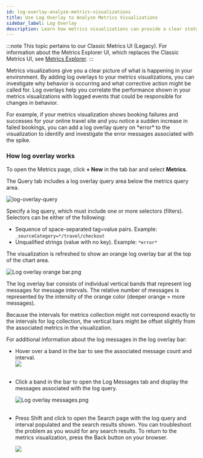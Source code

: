 ```yaml
---
id: log-overlay-analyze-metrics-visualizations
title: Use Log Overlay to Analyze Metrics Visualizations
sidebar_label: Log Overlay
description: Learn how metrics visualizations can provide a clear status of your environment.
---
```


:::note
This topic pertains to our Classic Metrics UI (Legacy). For information about the Metrics Explorer UI, which replaces the Classic Metrics UI, see [Metrics Explorer](../metric-queries-alerts/metrics-explorer.md).
:::

Metrics visualizations give you a clear picture of what is happening in your environment. By adding log overlays to your metrics visualizations, you can investigate why behavior is occurring and what corrective action might be called for. Log overlays help you correlate the performance shown in your metrics visualizations with logged events that could be responsible for changes in behavior. 

For example, if your metrics visualization shows booking failures and successes for your online travel site and you notice a sudden increase in failed bookings, you can add a log overlay query on \*error\* to the visualization to identify and investigate the error messages associated with the spike.

### How log overlay works

To open the Metrics page, click **+ New** in the tab bar and select **Metrics**.

The Query tab includes a log overlay query area below the metrics query area.

![log-overlay-query](/img/metrics/log-overlay-query.png)

Specify a log query, which must include one or more selectors (filters). Selectors can be either of the following:

* Sequence of space-separated tag=value pairs. Example: `_sourceCategory=*/travel/checkout`
* Unqualified strings (value with no key). Example: `*error*`

The visualization is refreshed to show an orange log overlay bar at the top of the chart area.

![Log overlay orange bar.png](/img/metrics/log-overlay.png)

The log overlay bar consists of individual vertical bands that represent log messages for message intervals. The relative number of messages is represented by the intensity of the orange color (deeper orange = more messages).

Because the intervals for metrics collection might not correspond exactly to the intervals for log collection, the vertical bars might be offset slightly from the associated metrics in the visualization.  

For additional information about the log messages in the log overlay bar:

* Hover over a band in the bar to see the associated message count and interval.  
    ![](/img/metrics/message-count.png)  
     
* Click a band in the bar to open the Log Messages tab and display the messages associated with the log query.  

    ![Log overlay messages.png](/img/metrics/overlay-messages.png)  
     
* Press Shift and click to open the Search page with the log query and interval populated and the search results shown. You can troubleshoot the problem as you would for any search results. To return to the metrics visualization, press the Back button on your browser.  

    ![](/img/metrics/overlay-message-search.png)

